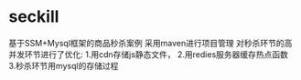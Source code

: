 # seckill
基于SSM+Mysql框架的商品秒杀案例
采用maven进行项目管理
对秒杀环节的高并发环节进行了优化:
1.用cdn存储js静态文件，
2.用redies服务器缓存热点函数
3.秒杀环节用mysql的存储过程
